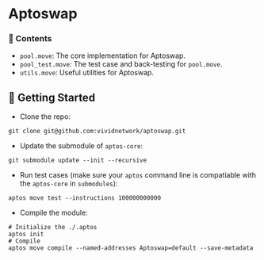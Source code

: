 # Aptoswap

### 📖 Contents

- `pool.move`: The core implementation for Aptoswap.
- `pool_test.move`: The test case and back-testing for `pool.move`.
- `utils.move`: Useful utilities for Aptoswap.  

## 🏃 Getting Started

- Clone the repo:

```shell
git clone git@github.com:vividnetwork/aptoswap.git
```

- Update the submodule of `aptos-core`:

```shell
git submodule update --init --recursive
```

- Run test cases (make sure your `aptos` command line is compatiable with the `aptos-core` in `submodules`):

```
aptos move test --instructions 100000000000
```

- Compile the module:

```shell
# Initialize the ./.aptos
aptos init
# Compile
aptos move compile --named-addresses Aptoswap=default --save-metadata
```

